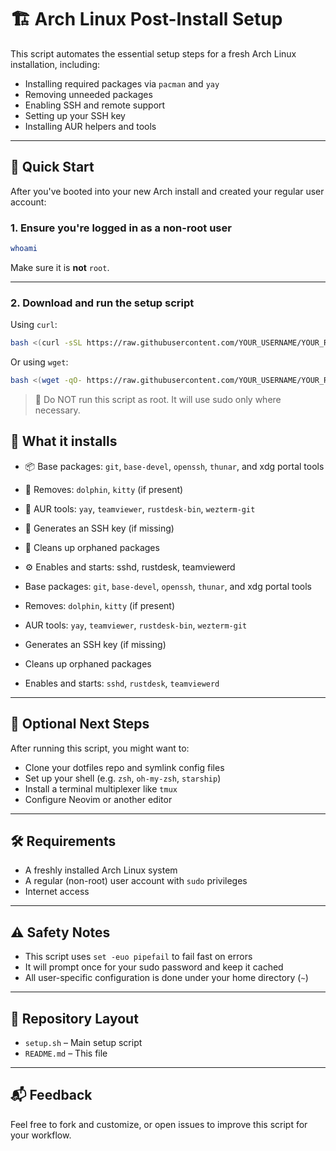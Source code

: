 # 🏗️ Arch Linux Post-Install Setup

This script automates the essential setup steps for a fresh Arch Linux installation, including:

- Installing required packages via `pacman` and `yay`
- Removing unneeded packages
- Enabling SSH and remote support
- Setting up your SSH key
- Installing AUR helpers and tools

---

## 🚀 Quick Start

After you've booted into your new Arch install and created your regular user account:

### 1. Ensure you're logged in as a **non-root user**

```bash
whoami
```
Make sure it is **not** `root`.

---

### 2. Download and run the setup script

Using `curl`:
```bash
bash <(curl -sSL https://raw.githubusercontent.com/YOUR_USERNAME/YOUR_REPO/main/setup.sh)

```

Or using `wget`:
```bash
bash <(wget -qO- https://raw.githubusercontent.com/YOUR_USERNAME/YOUR_REPO/main/setup.sh)
```

> 🛑 Do NOT run this script as root. It will use sudo only where necessary.

## 🧩 What it installs

- 📦 Base packages: `git`, `base-devel`, `openssh`, `thunar`, and xdg portal tools
- 🔁 Removes: `dolphin`, `kitty` (if present)
- 🔧 AUR tools: `yay`, `teamviewer`, `rustdesk-bin`, `wezterm-git`
- 🔑 Generates an SSH key (if missing)
- 🧹 Cleans up orphaned packages
- ⚙️ Enables and starts: sshd, rustdesk, teamviewerd

- Base packages: `git`, `base-devel`, `openssh`, `thunar`, and xdg portal tools  
- Removes: `dolphin`, `kitty` (if present)  
- AUR tools: `yay`, `teamviewer`, `rustdesk-bin`, `wezterm-git`  
- Generates an SSH key (if missing)  
- Cleans up orphaned packages  
- Enables and starts: `sshd`, `rustdesk`, `teamviewerd`  

---

## 📝 Optional Next Steps

After running this script, you might want to:

- Clone your dotfiles repo and symlink config files  
- Set up your shell (e.g. `zsh`, `oh-my-zsh`, `starship`)  
- Install a terminal multiplexer like `tmux`  
- Configure Neovim or another editor  

---

## 🛠️ Requirements

- A freshly installed Arch Linux system  
- A regular (non-root) user account with `sudo` privileges  
- Internet access  

---

## ⚠️ Safety Notes

- This script uses `set -euo pipefail` to fail fast on errors  
- It will prompt once for your sudo password and keep it cached  
- All user-specific configuration is done under your home directory (`~`)  

---

## 📁 Repository Layout

- `setup.sh` – Main setup script  
- `README.md` – This file  

---

## 📬 Feedback

Feel free to fork and customize, or open issues to improve this script for your workflow.
